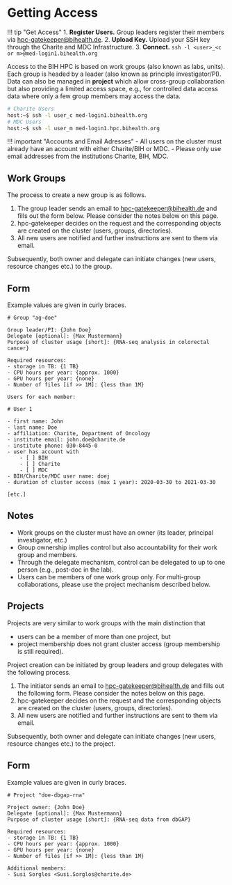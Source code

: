 # Getting Access

!!! tip "Get Access"
    1. **Register Users.** Group leaders register their members via  hpc-gatekeeper@bihealth.de.
    2. **Upload Key.** Upload your SSH key through the Charite and MDC Infrastructure.
    3. **Connect.** `ssh -l <user>_<c or m>@med-login1.bihealth.org`

Access to the BIH HPC is based on work groups (also known as labs, units).
Each group is headed by a leader (also known as principle investigator/PI).
Data can also be managed in **project** which allow cross-group collaboration but also providing a limited access space, e.g., for controlled data access data where only a few group members may access the data.


```bash
# Charite Users
host:~$ ssh -l user_c med-login1.bihealth.org
# MDC Users
host:~$ ssh -l user_m med-login1.hpc.bihealth.org
```

!!! important "Accounts and Email Adresses"
    - All users on the cluster must already have an account with either Charite/BIH or MDC.
    - Please only use email addresses from the institutions Charite, BIH, MDC.

## Work Groups

The process to create a new group is as follows.

1. The group leader sends an email to hpc-gatekeeper@bihealth.de and fills out the form below.
   Please consider the notes below on this page.
2. hpc-gatekeeper decides on the request and the corresponding objects are created on the cluster (users, groups, directories).
3. All new users are notified and further instructions are sent to them via email.

Subsequently, both owner and delegate can initiate changes (new users, resource changes etc.) to the group.

## Form

Example values are given in curly braces.

```
# Group "ag-doe"

Group leader/PI: {John Doe}
Delegate [optional]: {Max Mustermann}
Purpose of cluster usage [short]: {RNA-seq analysis in colorectal cancer}

Required resources:
- storage in TB: {1 TB}
- CPU hours per year: {approx. 1000}
- GPU hours per year: {none}
- Number of files [if >> 1M]: {less than 1M}

Users for each member:

# User 1

- first name: John
- last name: Doe
- affiliation: Charite, Department of Oncology
- institute email: john.doe@charite.de
- institute phone: 030-8445-0
- user has account with
    - [ ] BIH
    - [ ] Charite
    - [ ] MDC
- BIH/Charite/MDC user name: doej
- duration of cluster access (max 1 year): 2020-03-30 to 2021-03-30

[etc.]
```

## Notes

- Work groups on the cluster must have an owner (its leader, principal investigator, etc.)
- Group ownership implies control but also accountability for their work group and members.
- Through the delegate mechanism, control can be delegated to up to one person (e.g., post-doc in the lab).
- Users can be members of one work group only.
  For multi-group collaborations, please use the project mechanism described below.

## Projects

Projects are very similar to work groups with the main distinction that

- users can be a member of more than one project, but
- project membership does not grant cluster access (group membership is still required).

Project creation can be initiated by group leaders and group delegates with the following process.

1. The initiator sends an email to hpc-gatekeeper@bihealth.de and fills out the following form.
   Please consider the notes below on this page.
2. hpc-gatekeeper decides on the request and the corresponding objects are created on the cluster (users, groups, directories).
3. All new users are notified and further instructions are sent to them via email.

Subsequently, both owner and delegate can initiate changes (new users, resource changes etc.) to the project.

## Form

Example values are given in curly braces.

```
# Project "doe-dbgap-rna"

Project owner: {John Doe}
Delegate [optional]: {Max Mustermann}
Purpose of cluster usage [short]: {RNA-seq data from dbGAP}

Required resources:
- storage in TB: {1 TB}
- CPU hours per year: {approx. 1000}
- GPU hours per year: {none}
- Number of files [if >> 1M]: {less than 1M}

Additional members:
- Susi Sorglos <Susi.Sorglos@charite.de>
```
